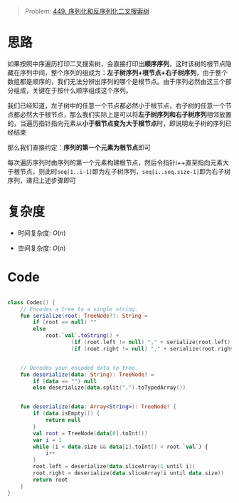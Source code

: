 > Problem: [449. 序列化和反序列化二叉搜索树](https://leetcode.cn/problems/serialize-and-deserialize-bst/description/)

# 思路
如果按照中序遍历打印二叉搜索树，会直接打印出**顺序序列**，这时该树的根节点隐藏在序列中间，整个序列的组成为：**左子树序列+根节点+右子树序列**，由于整个数组都是顺序的，我们无法分辨出序列的哪个是根节点。由于序列必然由这三个部分组成，关键在于按什么顺序组成这个序列。

我们已经知道，左子树中的任意一个节点都必然小于根节点，右子树的任意一个节点都必然大于根节点，那么我们实际上是可以将**左子树序列和右子树序列**相邻放置的，当遍历指针指向元素从**小于根节点变为大于根节点**时，即说明左子树的序列已经结束

那么我们直接约定：**序列的第一个元素为根节点**即可

每次遍历序列时由序列的第一个元素构建根节点，然后令指针i++直至指向元素大于根节点，则此时`seq[1..i-1]`即为左子树序列，`seq[i..seq.size-1]`即为右子树序列，递归上述步骤即可

# 复杂度
- 时间复杂度:  $O(n)$

- 空间复杂度:  $O(n)$

# Code
```Kotlin []

class Codec() {
    // Encodes a tree to a single string.
    fun serialize(root: TreeNode?): String =
        if (root == null) ""
        else
            root.`val`.toString() +
                    (if (root.left != null) "," + serialize(root.left) else "") +
                    (if (root.right != null) "," + serialize(root.right) else "")


    // Decodes your encoded data to tree.
    fun deserialize(data: String): TreeNode? =
        if (data == "") null
        else deserialize(data.split(",").toTypedArray())


    fun deserialize(data: Array<String>): TreeNode? {
        if (data.isEmpty()) {
            return null
        }
        val root = TreeNode(data[0].toInt())
        var i = 1
        while (i < data.size && data[i].toInt() < root.`val`) {
            i++
        }
        root.left = deserialize(data.sliceArray(1 until i))
        root.right = deserialize(data.sliceArray(i until data.size))
        return root
    }
}
```
